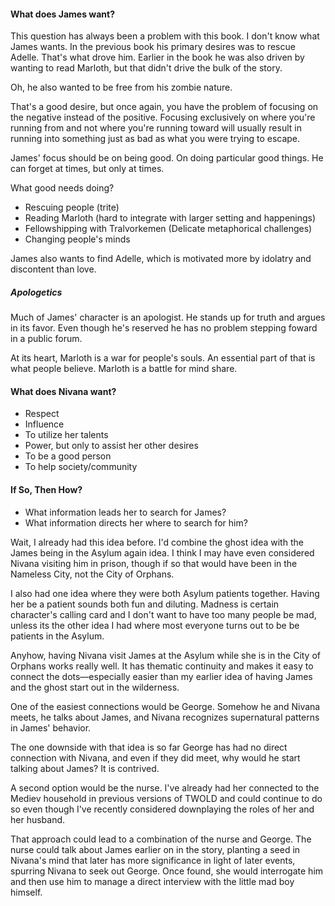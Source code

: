 #### What does James want?

This question has always been a problem with this book.  I don't know what James wants.  In the previous book his primary desires was to rescue Adelle.  That's what drove him.  Earlier in the book he was also driven by wanting to read Marloth, but that didn't drive the bulk of the story.

Oh, he also wanted to be free from his zombie nature.

That's a good desire, but once again, you have the problem of focusing on the negative instead of the positive.  Focusing exclusively on where you're running from and not where you're running toward will usually result in running into something just as bad as what you were trying to escape.

James' focus should be on being good.  On doing particular good things.  He can forget at times, but only at times.

What good needs doing?

- Rescuing people (trite)
- Reading Marloth (hard to integrate with larger setting and happenings)
- Fellowshipping with Tralvorkemen (Delicate metaphorical challenges)
- Changing people's minds

James also wants to find Adelle, which is motivated more by idolatry and discontent than love.

##### Apologetics

Much of James' character is an apologist.  He stands up for truth and argues in its favor.  Even though he's reserved he has no problem stepping foward in a public forum.

At its heart, Marloth is a war for people's souls.  An essential part of that is what people believe.  Marloth is a battle for mind share.

#### What does Nivana want?

- Respect
- Influence
- To utilize her talents
- Power, but only to assist her other desires
- To be a good person
- To help society/community

#### If So, Then How?

- What information leads her to search for James?
- What information directs her where to search for him?

Wait, I already had this idea before.  I'd combine the ghost idea with the James being in the Asylum again idea.  I think I may have even considered Nivana visiting him in prison, though if so that would have been in the Nameless City, not the City of Orphans.

I also had one idea where they were both Asylum patients together.  Having her be a patient sounds both fun and diluting.  Madness is certain character's calling card and I don't want to have too many people be mad, unless its the other idea I had where most everyone turns out to be be patients in the Asylum.

Anyhow, having Nivana visit James at the Asylum while she is in the City of Orphans works really well.  It has thematic continuity and makes it easy to connect the dots—especially easier than my earlier idea of having James and the ghost start out in the wilderness.

One of the easiest connections would be George.  Somehow he and Nivana meets, he talks about James, and Nivana recognizes supernatural patterns in James' behavior.

The one downside with that idea is so far George has had no direct connection with Nivana, and even if they did meet, why would he start talking about James?  It is contrived.

A second option would be the nurse.  I've already had her connected to the Mediev household in previous versions of TWOLD and could continue to do so even though I've recently considered downplaying the roles of her and her husband.

That approach could lead to a combination of the nurse and George.  The nurse could talk about James earlier on in the story, planting a seed in Nivana's mind that later has more significance in light of later events, spurring Nivana to seek out George.  Once found, she would interrogate him and then use him to manage a direct interview with the little mad boy himself.